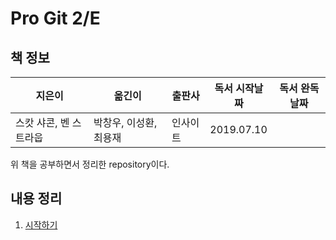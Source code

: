 # Pro Git 2/E

## 책 정보

|지은이|옮긴이|출판사|독서 시작날짜|독서 완독날짜|
|----|-----|----|---------|----------|
|스캇 샤콘, 벤 스트라웁|박창우, 이성환, 최용재|인사이트| 2019.07.10||

위 책을 공부하면서 정리한 repository이다.

## 내용 정리

1. [시작하기](1%EC%9E%A5.%20%EC%8B%9C%EC%9E%91%ED%95%98%EA%B8%B0.md)
